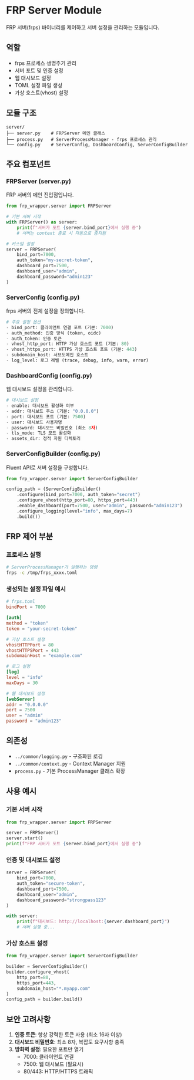 # FRP Server Module

FRP 서버(frps) 바이너리를 제어하고 서버 설정을 관리하는 모듈입니다.

## 역할

- frps 프로세스 생명주기 관리
- 서버 포트 및 인증 설정
- 웹 대시보드 설정
- TOML 설정 파일 생성
- 가상 호스트(vhost) 설정

## 모듈 구조

```
server/
├── server.py    # FRPServer 메인 클래스
├── process.py   # ServerProcessManager - frps 프로세스 관리
└── config.py    # ServerConfig, DashboardConfig, ServerConfigBuilder
```

## 주요 컴포넌트

### FRPServer (server.py)
FRP 서버의 메인 진입점입니다.

```python
from frp_wrapper.server import FRPServer

# 기본 서버 시작
with FRPServer() as server:
    print(f"서버가 포트 {server.bind_port}에서 실행 중")
    # 서버는 context 종료 시 자동으로 중지됨

# 커스텀 설정
server = FRPServer(
    bind_port=7000,
    auth_token="my-secret-token",
    dashboard_port=7500,
    dashboard_user="admin",
    dashboard_password="admin123"
)
```

### ServerConfig (config.py)
frps 서버의 전체 설정을 정의합니다.

```python
# 주요 설정 옵션
- bind_port: 클라이언트 연결 포트 (기본: 7000)
- auth_method: 인증 방식 (token, oidc)
- auth_token: 인증 토큰
- vhost_http_port: HTTP 가상 호스트 포트 (기본: 80)
- vhost_https_port: HTTPS 가상 호스트 포트 (기본: 443)
- subdomain_host: 서브도메인 호스트
- log_level: 로그 레벨 (trace, debug, info, warn, error)
```

### DashboardConfig (config.py)
웹 대시보드 설정을 관리합니다.

```python
# 대시보드 설정
- enable: 대시보드 활성화 여부
- addr: 대시보드 주소 (기본: "0.0.0.0")
- port: 대시보드 포트 (기본: 7500)
- user: 대시보드 사용자명
- password: 대시보드 비밀번호 (최소 8자)
- tls_mode: TLS 모드 활성화
- assets_dir: 정적 자원 디렉토리
```

### ServerConfigBuilder (config.py)
Fluent API로 서버 설정을 구성합니다.

```python
from frp_wrapper.server import ServerConfigBuilder

config_path = (ServerConfigBuilder()
    .configure(bind_port=7000, auth_token="secret")
    .configure_vhost(http_port=80, https_port=443)
    .enable_dashboard(port=7500, user="admin", password="admin123")
    .configure_logging(level="info", max_days=7)
    .build())
```

## FRP 제어 부분

### 프로세스 실행
```bash
# ServerProcessManager가 실행하는 명령
frps -c /tmp/frps_xxxx.toml
```

### 생성되는 설정 파일 예시
```toml
# frps.toml
bindPort = 7000

[auth]
method = "token"
token = "your-secret-token"

# 가상 호스트 설정
vhostHTTPPort = 80
vhostHTTPSPort = 443
subdomainHost = "example.com"

# 로그 설정
[log]
level = "info"
maxDays = 30

# 웹 대시보드 설정
[webServer]
addr = "0.0.0.0"
port = 7500
user = "admin"
password = "admin123"
```

## 의존성

- `../common/logging.py` - 구조화된 로깅
- `../common/context.py` - Context Manager 지원
- `process.py` - 기본 ProcessManager 클래스 확장

## 사용 예시

### 기본 서버 시작
```python
from frp_wrapper.server import FRPServer

server = FRPServer()
server.start()
print(f"FRP 서버가 포트 {server.bind_port}에서 실행 중")
```

### 인증 및 대시보드 설정
```python
server = FRPServer(
    bind_port=7000,
    auth_token="secure-token",
    dashboard_port=7500,
    dashboard_user="admin",
    dashboard_password="strongpass123"
)

with server:
    print(f"대시보드: http://localhost:{server.dashboard_port}")
    # 서버 실행 중...
```

### 가상 호스트 설정
```python
from frp_wrapper.server import ServerConfigBuilder

builder = ServerConfigBuilder()
builder.configure_vhost(
    http_port=80,
    https_port=443,
    subdomain_host="*.myapp.com"
)
config_path = builder.build()
```

## 보안 고려사항

1. **인증 토큰**: 항상 강력한 토큰 사용 (최소 16자 이상)
2. **대시보드 비밀번호**: 최소 8자, 복잡도 요구사항 충족
3. **방화벽 설정**: 필요한 포트만 열기
   - 7000: 클라이언트 연결
   - 7500: 웹 대시보드 (필요시)
   - 80/443: HTTP/HTTPS 트래픽

